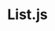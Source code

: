 ---
title: "List.js"
thumbnail: "resources/listjs.webp"
author_link: "http://www.listjs.com/"
description: "Vanilla JS Search, filter and sort for your HTML"
---